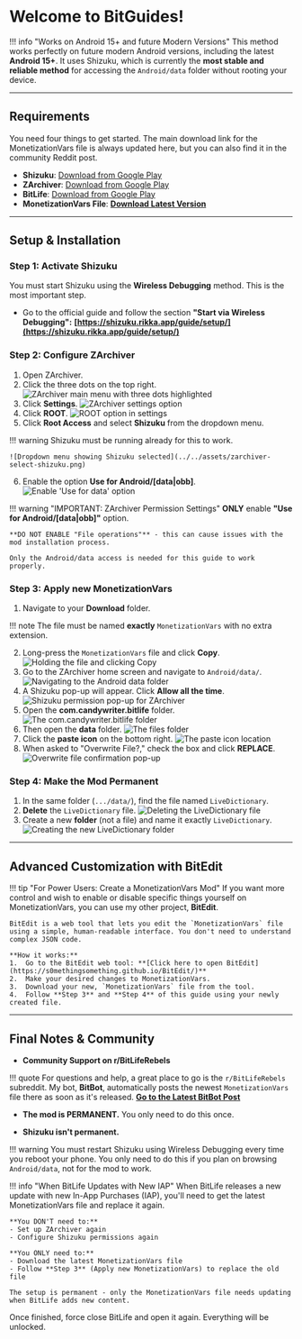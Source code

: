 # Welcome to BitGuides!

<!-- prettier-ignore-start -->
!!! info "Works on Android 15+ and future Modern Versions"
    This method works perfectly on future modern Android versions, including the latest **Android 15+**. It uses Shizuku, which is currently the **most stable and reliable method** for accessing the `Android/data` folder without rooting your device.
<!-- prettier-ignore-end -->

---

## Requirements

You need four things to get started. The main download link for the
MonetizationVars file is always updated here, but you can also find it in the
community Reddit post.

- **Shizuku**:
  [Download from Google Play](https://play.google.com/store/apps/details?id=moe.shizuku.privileged.api)
- **ZArchiver**:
  [Download from Google Play](https://play.google.com/store/apps/details?id=ru.zdevs.zarchiver)
- **BitLife**:
  [Download from Google Play](https://play.google.com/store/apps/details?id=com.candywriter.bitlife)
- **MonetizationVars File**: **[Download Latest Version](l_monetizationvars)**

---

## Setup & Installation

### Step 1: Activate Shizuku

You must start Shizuku using the **Wireless Debugging** method. This is the most
important step.

- Go to the official guide and follow the section **"Start via Wireless
  Debugging":**
  **[https://shizuku.rikka.app/guide/setup/](https://shizuku.rikka.app/guide/setup/)**

### Step 2: Configure ZArchiver

1.  Open ZArchiver.
2.  Click the three dots on the top right.
    ![ZArchiver main menu with three dots highlighted](../../assets/zarchiver-menu.png)
3.  Click **Settings**.
    ![ZArchiver settings option](../../assets/zarchiver-settings.png)
4.  Click **ROOT**.
    ![ROOT option in settings](../../assets/zarchiver-root-settings.png)
5.  Click **Root Access** and select **Shizuku** from the dropdown menu.

<!-- prettier-ignore-start -->
!!! warning
    Shizuku must be running already for this to work.

    ![Dropdown menu showing Shizuku selected](../../assets/zarchiver-select-shizuku.png)
<!-- prettier-ignore-end -->

6.  Enable the option **Use for Android/[data|obb]**.
    ![Enable 'Use for data' option](../../assets/zarchiver-enable-data-access.png)

<!-- prettier-ignore-start -->
!!! warning "IMPORTANT: ZArchiver Permission Settings"
    **ONLY** enable **"Use for Android/[data|obb]"** option.

    **DO NOT ENABLE "File operations"** - this can cause issues with the mod installation process.

    Only the Android/data access is needed for this guide to work properly.
<!-- prettier-ignore-end -->

### Step 3: Apply new MonetizationVars

1.  Navigate to your **Download** folder.

<!-- prettier-ignore-start -->
!!! note
    The file must be named **exactly** `MonetizationVars` with no extra
    extension.
<!-- prettier-ignore-end -->

2.  Long-press the `MonetizationVars` file and click **Copy**.
    ![Holding the file and clicking Copy](../../assets/mod-copy-file.png)
3.  Go to the ZArchiver home screen and navigate to `Android/data/`.
    ![Navigating to the Android data folder](../../assets/mod-nav-android-data.png)
4.  A Shizuku pop-up will appear. Click **Allow all the time**.
    ![Shizuku permission pop-up for ZArchiver](../../assets/mod-shizuku-permission.png)
5.  Open the **com.candywriter.bitlife** folder.
    ![The com.candywriter.bitlife folder](../../assets/mod-bitlife-folder.png)
6.  Then open the **data** folder.
    ![The files folder](../../assets/mod-files-folder.png)
7.  Click the **paste icon** on the bottom right.
    ![The paste icon location](../../assets/mod-paste-icon.png)
8.  When asked to "Overwrite File?," check the box and click **REPLACE**.
    ![Overwrite file confirmation pop-up](../../assets/mod-overwrite-confirm.png)

### Step 4: Make the Mod Permanent

1.  In the same folder (`.../data/`), find the file named `LiveDictionary`.
2.  **Delete** the `LiveDictionary` file.
    ![Deleting the LiveDictionary file](../../assets/perm-delete-livedictionary.png)
3.  Create a new **folder** (not a file) and name it exactly `LiveDictionary`.
    ![Creating the new LiveDictionary folder](../../assets/perm-create-folder.png)

---

## Advanced Customization with BitEdit

<!-- prettier-ignore-start -->
!!! tip "For Power Users: Create a MonetizationVars Mod"
    If you want more control and wish to enable or disable specific things yourself on MonetizationVars, you can use my other project, **BitEdit**.

    BitEdit is a web tool that lets you edit the `MonetizationVars` file using a simple, human-readable interface. You don't need to understand complex JSON code.

    **How it works:**
    1.  Go to the BitEdit web tool: **[Click here to open BitEdit](https://s0methingsomething.github.io/BitEdit/)**
    2.  Make your desired changes to MonetizationVars.
    3.  Download your new, `MonetizationVars` file from the tool.
    4.  Follow **Step 3** and **Step 4** of this guide using your newly created file.
<!-- prettier-ignore-end -->

---

## Final Notes & Community

- **Community Support on r/BitLifeRebels**

<!-- prettier-ignore-start -->
!!! quote
    For questions and help, a great place to go is the `r/BitLifeRebels`
    subreddit. My bot, **BitBot**, automatically posts the newest
    `MonetizationVars` file there as soon as it's released.
    **[Go to the Latest BitBot Post](lreddit_post)**
<!-- prettier-ignore-end -->

- **The mod is PERMANENT.** You only need to do this once.

- **Shizuku isn't permanent.**

<!-- prettier-ignore-start -->
!!! warning
    You must restart Shizuku using Wireless Debugging every time
    you reboot your phone. You only need to do this if you plan on browsing
    `Android/data`, not for the mod to work.
<!-- prettier-ignore-end -->

<!-- prettier-ignore-start -->
!!! info "When BitLife Updates with New IAP"
    When BitLife releases a new update with new In-App Purchases (IAP), you'll need to get the latest MonetizationVars file and replace it again.

    **You DON'T need to:**
    - Set up ZArchiver again
    - Configure Shizuku permissions again

    **You ONLY need to:**
    - Download the latest MonetizationVars file
    - Follow **Step 3** (Apply new MonetizationVars) to replace the old file

    The setup is permanent - only the MonetizationVars file needs updating when BitLife adds new content.
<!-- prettier-ignore-end -->

Once finished, force close BitLife and open it again. Everything will be
unlocked.
